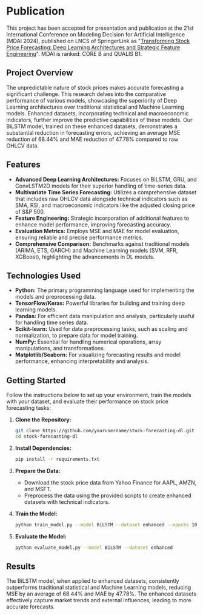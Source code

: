 # Publication 
This project has been accepted for presentation and publication at the 21st International Conference on Modeling Decision for Artificial Intelligence (MDAI 2024), published on LNCS of SpringerLink as "[Transforming Stock Price Forecasting: Deep Learning Architectures and Strategic Feature Engineering](https://link.springer.com/chapter/10.1007/978-3-031-68208-7_20)". MDAI is ranked: CORE B and QUALIS B1.

## Project Overview

The unpredictable nature of stock prices makes accurate forecasting a significant challenge. This research delves into the comparative performance of various models, showcasing the superiority of Deep Learning architectures over traditional statistical and Machine Learning models. Enhanced datasets, incorporating technical and macroeconomic indicators, further improve the predictive capabilities of these models. Our BiLSTM model, trained on these enhanced datasets, demonstrates a substantial reduction in forecasting errors, achieving an average MSE reduction of 68.44% and MAE reduction of 47.78% compared to raw OHLCV data.

## Features

- **Advanced Deep Learning Architectures:** Focuses on BiLSTM, GRU, and ConvLSTM2D models for their superior handling of time-series data.
- **Multivariate Time Series Forecasting:** Utilizes a comprehensive dataset that includes raw OHLCV data alongside technical indicators such as SMA, RSI, and macroeconomic indicators like the adjusted closing price of S&P 500.
- **Feature Engineering:** Strategic incorporation of additional features to enhance model performance, improving forecasting accuracy.
- **Evaluation Metrics:** Employs MSE and MAE for model evaluation, ensuring reliable and precise performance metrics.
- **Comprehensive Comparison:** Benchmarks against traditional models (ARIMA, ETS, GARCH) and Machine Learning models (SVM, RFR, XGBoost), highlighting the advancements in DL models.

## Technologies Used

- **Python:** The primary programming language used for implementing the models and preprocessing data.
- **TensorFlow/Keras:** Powerful libraries for building and training deep learning models.
- **Pandas:** For efficient data manipulation and analysis, particularly useful for handling time series data.
- **Scikit-learn:** Used for data preprocessing tasks, such as scaling and normalization, to prepare data for model training.
- **NumPy:** Essential for handling numerical operations, array manipulations, and transformations.
- **Matplotlib/Seaborn:** For visualizing forecasting results and model performance, enhancing interpretability and analysis.

## Getting Started

Follow the instructions below to set up your environment, train the models with your dataset, and evaluate their performance on stock price forecasting tasks:

1. **Clone the Repository:**
    ```bash
    git clone https://github.com/yourusername/stock-forecasting-dl.git
    cd stock-forecasting-dl
    ```

2. **Install Dependencies:**
    ```bash
    pip install -r requirements.txt
    ```

3. **Prepare the Data:**
    - Download the stock price data from Yahoo Finance for AAPL, AMZN, and MSFT.
    - Preprocess the data using the provided scripts to create enhanced datasets with technical indicators.

4. **Train the Model:**
    ```bash
    python train_model.py --model BiLSTM --dataset enhanced --epochs 100
    ```

5. **Evaluate the Model:**
    ```bash
    python evaluate_model.py --model BiLSTM --dataset enhanced
    ```

## Results

The BiLSTM model, when applied to enhanced datasets, consistently outperforms traditional statistical and Machine Learning models, reducing MSE by an average of 68.44% and MAE by 47.78%. The enhanced datasets effectively capture market trends and external influences, leading to more accurate forecasts.



